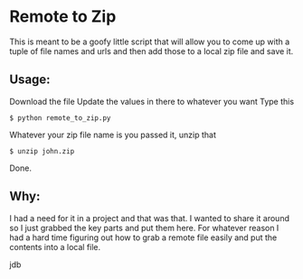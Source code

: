 Remote to Zip
=============

This is meant to be a goofy little script that will allow you to come up with a tuple of file names and urls
and then add those to a local zip file and save it.

Usage:
------
Download the file
Update the values in there to whatever you want
Type this

	$ python remote_to_zip.py

Whatever your zip file name is you passed it, unzip that

	$ unzip john.zip

Done.

Why:
----
I had a need for it in a project and that was that.  I wanted to share it around so I just grabbed the key parts and
put them here.  For whatever reason I had a hard time figuring out how to grab a remote file easily and put the contents
into a local file.


jdb
